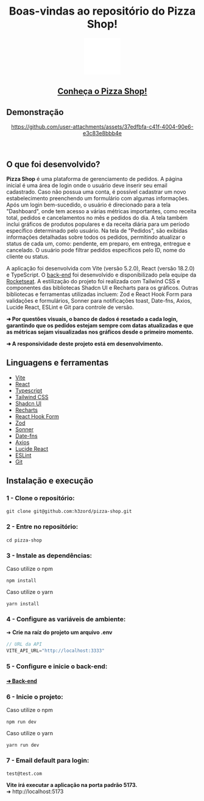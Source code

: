 <h1 align="center">Boas-vindas ao repositório do Pizza Shop!</h1>

<div align="center"><img src="public/pizza.svg"/></div>

<h2 align="center">
  <a href="https://app-pizza-shop.vercel.app" target="_blank">
    Conheça o Pizza Shop!
  </a>
</h2>

## Demonstração

<div align="center">

  https://github.com/user-attachments/assets/37edfbfa-c41f-4004-90e6-e3c83e8bbb4e

</div>

<br/>

## O que foi desenvolvido?

<strong>Pizza Shop</strong> é uma plataforma de gerenciamento de pedidos. A página inicial é uma área de login onde o usuário deve inserir seu email cadastrado. Caso não possua uma conta, é possível cadastrar um novo estabelecimento preenchendo um formulário com algumas informações. Após um login bem-sucedido, o usuário é direcionado para a tela "Dashboard", onde tem acesso a várias métricas importantes, como receita total, pedidos e cancelamentos no mês e pedidos do dia. A tela também inclui gráficos de produtos populares e da receita diária para um período específico determinado pelo usuário. Na tela de "Pedidos", são exibidas informações detalhadas sobre todos os pedidos, permitindo atualizar o status de cada um, como: pendente, em preparo, em entrega, entregue e cancelado. O usuário pode filtrar pedidos específicos pelo ID, nome do cliente ou status.

A aplicação foi desenvolvida com Vite (versão 5.2.0), React (versão 18.2.0) e TypeScript. O [back-end](https://github.com/h3zord/pizza-shop-api) foi desenvolvido e disponibilizado pela equipe da [Rocketseat](https://github.com/rocketseat-education). A estilização do projeto foi realizada com Tailwind CSS e componentes das bibliotecas Shadcn UI e Recharts para os gráficos. Outras bibliotecas e ferramentas utilizadas incluem: Zod e React Hook Form para validações e formulários, Sonner para notificações toast, Date-fns, Axios, Lucide React, ESLint e Git para controle de versão.

<strong>➜ Por questões visuais, o banco de dados é resetado a cada login, garantindo que os pedidos estejam sempre com datas atualizadas e que as métricas sejam visualizadas nos gráficos desde o primeiro momento.</strong>

<strong>➜ A responsividade deste projeto está em desenvolvimento.</strong>

## Linguagens e ferramentas

- [Vite](https://vitejs.dev/)
- [React](https://react.dev/)
- [Typescript](https://www.typescriptlang.org/)
- [Tailwind CSS](https://tailwindcss.com/)
- [Shadcn UI](https://ui.shadcn.com/)
- [Recharts](https://recharts.org/en-US/)
- [React Hook Form](https://react-hook-form.com/)
- [Zod](https://zod.dev/)
- [Sonner](https://sonner.emilkowal.ski/)
- [Date-fns](https://date-fns.org/)
- [Axios](https://axios-http.com/ptbr/docs/intro)
- [Lucide React](https://lucide.dev/)
- [ESLint](https://eslint.org/)
- [Git](https://git-scm.com/)

## Instalação e execução

### 1 - Clone o repositório:
```
git clone git@github.com:h3zord/pizza-shop.git
```

### 2 - Entre no repositório:
```
cd pizza-shop
```

### 3 - Instale as dependências:
Caso utilize o npm
```
npm install
```
Caso utilize o yarn
```
yarn install
```

### 4 - Configure as variáveis de ambiente:
➜ <strong>Crie na raíz do projeto um arquivo .env</strong>

```javascript
// URL da API
VITE_API_URL="http://localhost:3333"
```

### 5 - Configure e inicie o back-end:
<h4>
  <a href="https://github.com/h3zord/pizza-shop-api" target="_blank">
    ➜ Back-end
  </a>
</h4>


### 6 - Inicie o projeto:
Caso utilize o npm
```
npm run dev
```
Caso utilize o yarn
```
yarn run dev
```


### 7 - Email default para login:
```
test@test.com
```

<strong>Vite irá executar a aplicação na porta padrão 5173.</strong>
<br/>
➜ http://localhost:5173
